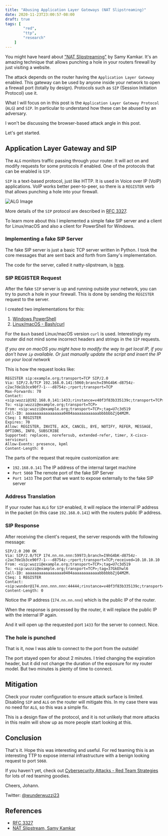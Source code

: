 ```yaml
---
title: "Abusing Application Layer Gateways (NAT Slipstreaming)"
date: 2020-11-23T23:00:57-08:00
draft: true
tags: [
        "red",
        "ttp",
        "research"
    ]
---
```


You might have heard about ["NAT Slipstreaming"](https://samy.pl/slipstream/) by Samy Kamkar. It's an amazing technique that allows punching a hole in your routers firewall by just visiting a website.

The attack depends on the router having the `Application Layer Gateway` enabled. This gateway can be used by anyone inside your network to open a firewall port (totally by design). Protocols such as `SIP` (Session Initiation Protocol) use it.

What I will focus on in this post is the `Application Layer Gateway Protocol` (`ALG`) and `SIP`. In particular to understand how these can be abused by an adversary. 

I won't be discussing the browser-based attack angle in this post.

Let's get started.

## Application Layer Gateway and SIP

The `ALG` monitors traffic passing through your router. It will act on and modify requests for some protocols if enabled. One of the protocols that can be enabled is `SIP`. 

`SIP` is a text-based protocol, just like HTTP. It is used in Voice over IP (VoIP) applications. VoIP works better peer-to-peer, so there is a `REGISTER` verb that allows punching a hole into your firewall. 

![ALG Image](/blog/images/2020/alg.png)

More details of the `SIP` protocol are described in [RFC 3327](https://tools.ietf.org/html/rfc3327). 

To learn more about this I implemented a simple fake SIP server and a client for Linux/macOS and also a client for PowerShell for Windows.

### Implementing a fake SIP Server 

The fake SIP server is just a basic TCP server written in Python. I took the core messages that are sent back and forth from Samy's implementation.

The code for the server, called it natty-slipstream, is [here](https://github.com/wunderwuzzi23/natty-slipstream/blob/main/sip-server.py).

### SIP REGISTER Request

After the fake `SIP` server is up and running outside your network, you can try to punch a hole in your firewall. This is done by sending the `REGISTER` request to the server.

I created two implementations for this:

1. [Windows PowerShell](https://github.com/wunderwuzzi23/natty-slipstream/blob/main/Invoke-NATOpenPort.ps1)
2. [Linux/macOS - Bash/curl](https://github.com/wunderwuzzi23/natty-slipstream/blob/main/natty.sh.txt)

For the `Bash` based Linux/macOS version `curl` is used. Interestingly my router did not mind some incorrect headers and strings in the `SIP` requests.

*If you are on macOS you might have to modify the way to get local IP, if you don't have `ip` available. Or just manually update the script and insert the IP on your local network*

This is how the request looks like:

```
REGISTER sip:example.org;transport=TCP SIP/2.0
Via: SIP/2.0/TCP 192.168.0.141:5060;branch=I9hG4bK-d8754z-c2ac7de1b3ce90f7-1---d8754z-;rport;transport=TCP
Max-Forwards: 70
Contact: <sip:wuzzi@192.168.0.141:1433;rinstance=v40f3f83b335139c;transport=TCP>
To: <sip:wuzzi@example.org;transport=TCP>
From: <sip:wuzzi@example.org;transport=TCP>;tag=U7c3d519
Call-ID: aaaaaaaaaaaaaaaaa0404aaaaaaaaaaaabbbbbbZjQ4M2M.
CSeq: 1 REGISTER
Expires: 70
Allow: REGISTER, INVITE, ACK, CANCEL, BYE, NOTIFY, REFER, MESSAGE, OPTIONS, INFO, SUBSCRIBE
Supported: replaces, norefersub, extended-refer, timer, X-cisco-serviceuri
Allow-Events: presence, kpml
Content-Length: 0

```

The parts of the request that require customization are:

* `192.168.0.141` The IP address of the internal target machine 
* `Port 5060` The remote port of the fake SIP Server 
* `Port 1433` The port that we want to expose externally to the fake SIP server

### Address Translation

If your router has `ALG` for `SIP` enabled, it will replace the internal IP address in the packet (in this case `192.168.0.141`) with the routers public IP address. 

### SIP Response

After receiving the client's request, the server responds with the following message:

```
SIP/2.0 200 OK
Via: SIP/2.0/TCP 174.nn.nn.nnn:59973;branch=I9hG4bK-d8754z-c2ac7de1b3ce90f7-1---d8754z-;rport;transport=TCP;received=10.10.10.10
From: <sip:wuzzi@example.org;transport=TCP>;tag=U7c3d519
To: <sip:wuzzi@example.org;transport=TCP>;tag=37GkEhwl6
Call-ID: aaaaaaaaaaaaaaaaa0404aaaaaaaaaaaabbbbbbZjQ4M2M.
CSeq: 1 REGISTER
Contact: <sip:wunder@174.nnn.nnn.nnn:44444;rinstance=v40f3f83b335139c;transport=TCP>;expires=3600
Content-Length: 0

```

Notice the IP address (`174.nn.nn.nnn`) which is the public IP of the router.

When the response is processed by the router, it will replace the public IP with the internal IP again. 

And it will open up the requested port `1433` for the server to connect. Nice.

### The hole is punched

That is it, now I was able to connect to the port from the outside!

The port stayed open for about 2 minutes. I tried changing the expiration header, but it did not change the duration of the exposure for my router model. But two minutes is plenty of time to connect.

## Mitigation

Check your router configuration to ensure attack surface is limited. Disabling `SIP` and `ALG` on the router will mitigate this. In my case there was no need for `ALG`, so this was a simple fix. 

This is a design flaw of the protocol, and it is not unlikely that more attacks in this realm will show up as more people start looking at this.


## Conclusion

That's it. Hope this was interesting and useful. For red teaming this is an interesting TTP to expose internal infrastructure with a benign looking request to port `5060`.

If you haven't yet, check out [Cybersecurity Attacks - Red Team Strategies](https://www.amazon.com/gp/product/1838828869/ref=as_li_tl?ie=UTF8&tag=wunderwuzzi-20&camp=1789&creative=9325&linkCode=as2&creativeASIN=1838828869&linkId=07bfd6b729fbc2b2904160e0e16c337f) for lots of red teaming goodies.

Cheers,
Johann.

Twitter: [@wunderwuzzi23](https://twitter.com/wunderwuzzi23)


## References

* [RFC 3327](https://tools.ietf.org/html/rfc3327)
* [NAT Slipstream, Samy Kamkar](https://samy.pl/slipstream/)
